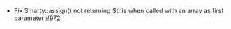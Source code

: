 - Fix Smarty::assign() not returning $this when called with an array as first parameter [#972](https://github.com/smarty-php/smarty/pull/972)